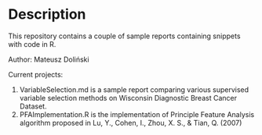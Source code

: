 # Description
This repository contains a couple of sample reports containing snippets with code in R. 

Author: Mateusz Doliński

Current projects: 
1.  VariableSelection.md is a sample report comparing various supervised variable selection methods on Wisconsin Diagnostic Breast Cancer Dataset.
2. PFAImplementation.R is the implementation of Principle Feature Analysis algorithm proposed in Lu, Y., Cohen, I., Zhou, X. S., & Tian, Q. (2007)
